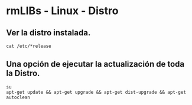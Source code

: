 # rmLIBs - Linux - Distro

## Ver la distro instalada.
    cat /etc/*release

## Una opción de ejecutar la actualización de toda la Distro.
    su
    apt-get update && apt-get upgrade && apt-get dist-upgrade && apt-get autoclean
